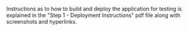 Instructions as to how to build and deploy the application for testing is explained in the "Step 1 - Deployment Instructions" pdf file along with screenshots and hyperlinks.
